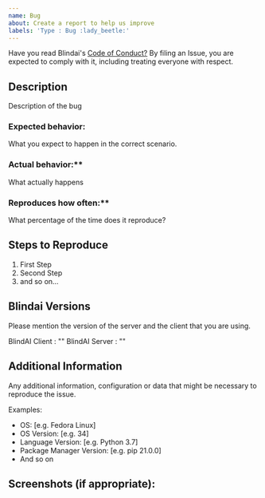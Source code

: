 ```yaml
---
name: Bug
about: Create a report to help us improve
labels: 'Type : Bug :lady_beetle:'
---
```


Have you read Blindai's [Code of Conduct?](https://github.com/mithril-security/blindai/CODE_OF_CONDUCT.md) By filing an Issue, you are expected to comply with it, including treating everyone with respect.

## Description

Description of the bug 

### Expected behavior:

What you expect to happen in the correct scenario.

### Actual behavior:**

What actually happens

### Reproduces how often:**

What percentage of the time does it reproduce? 

## Steps to Reproduce

1. First Step
2. Second Step
3. and so on…

## Blindai Versions
Please mention the version of the server and the client that you are using.

BlindAI Client : ""
BlindAI Server : ""

## Additional Information

Any additional information, configuration or data that might be necessary to reproduce the issue.

Examples:
- OS: [e.g. Fedora Linux]
- OS Version: [e.g. 34]
- Language Version: [e.g. Python 3.7]
- Package Manager Version: [e.g. pip 21.0.0]
- And so on

## Screenshots (if appropriate):
